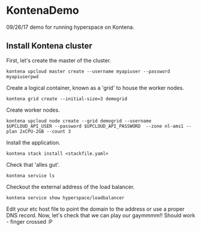 # KontenaDemo
09/26/17 demo for running hyperspace on Kontena. 

## Install Kontena cluster
First, let's create the master of the cluster.

`kontena upcloud master create --username myapiuser --password myapiuserpwd`

Create a logical container, known as a 'grid' to house the worker nodes.

`kontena grid create --initial-size=3 demogrid`

Create worker nodes.

`kontena upcloud node create --grid demogrid --username $UPCLOUD_API_USER --password $UPCLOUD_API_PASSWORD  --zone nl-ams1 --plan 2xCPU-2GB --count 3`

Install the application.

`kontena stack install <stackfile.yaml>`

Check that 'alles gut'.

`kontena service ls`

Checkout the external address of the load balancer.

`kontena service show hyperspace/loadbalancer `

Edit your etc host file to point the domain to the address or use a proper DNS record. Now, let's check that we can play our gaymmmm!! Should work - finger crossed :P









